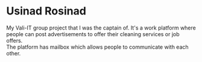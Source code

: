 # Usinad Rosinad
My Vali-IT group project that I was the captain of. It's a work platform where people can post advertisements to offer their cleaning services or job offers.   
The platform has mailbox which allows people to communicate with each other.
